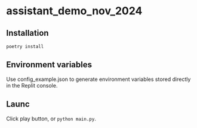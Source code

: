 # assistant_demo_nov_2024

## Installation

```shell
poetry install
```

## Environment variables

Use config_example.json to generate environment variables stored directly in the Replit console.

## Launc

Click play button, or `python main.py`.

